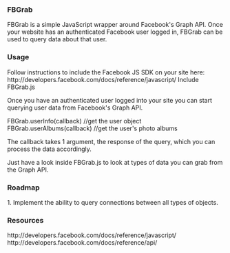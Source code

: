 <h3>FBGrab</h3>
FBGrab is a simple JavaScript wrapper around Facebook's Graph API. Once your website has an authenticated Facebook user logged in, FBGrab can be used to query data about that user.

<h3>Usage</h3>
Follow instructions to include the Facebook JS SDK on your site here: http://developers.facebook.com/docs/reference/javascript/
Include FBGrab.js

Once you have an authenticated user logged into your site you can start querying user data from Facebook's Graph API.

FBGrab.userInfo(callback) //get the user object<br/>
FBGrab.userAlbums(callback) //get the user's photo albums

The callback takes 1 argument, the response of the query, which you can process the data accordingly.

Just have a look inside FBGrab.js to look at types of data you can grab from the Graph API.

<h3>Roadmap</h3>
1. Implement the ability to query connections between all types of objects.

<h3>Resources</h3>
http://developers.facebook.com/docs/reference/javascript/
http://developers.facebook.com/docs/reference/api/
